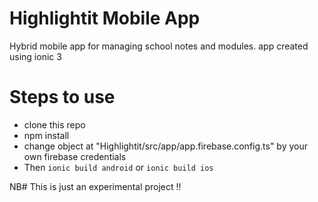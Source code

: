 # Highlightit Mobile App
Hybrid mobile app for managing school notes and modules. app created using ionic 3

# Steps to use
* clone this repo
* npm install
* change object at "Highlightit/src/app/app.firebase.config.ts" by your own firebase credentials
* Then ```ionic build android``` or ```ionic build ios```

NB# This is just an experimental project !!
